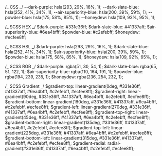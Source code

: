 /_ CSS _/
--dark-purple: hsla(293, 29%, 16%, 1);
--dark-slate-blue: hsla(252, 41%, 34%, 1);
--air-superiority-blue: hsla(200, 39%, 59%, 1);
--powder-blue: hsla(175, 58%, 85%, 1);
--honeydew: hsla(109, 92%, 95%, 1);

/_ SCSS HEX _/
$dark-purple: #331e36ff;
$dark-slate-blue: #41337aff;
$air-superiority-blue: #6ea4bfff;
$powder-blue: #c2efebff;
\$honeydew: #ecfee8ff;

/_ SCSS HSL _/
$dark-purple: hsla(293, 29%, 16%, 1);
$dark-slate-blue: hsla(252, 41%, 34%, 1);
$air-superiority-blue: hsla(200, 39%, 59%, 1);
$powder-blue: hsla(175, 58%, 85%, 1);
\$honeydew: hsla(109, 92%, 95%, 1);

/_ SCSS RGB _/
$dark-purple: rgba(51, 30, 54, 1);
$dark-slate-blue: rgba(65, 51, 122, 1);
$air-superiority-blue: rgba(110, 164, 191, 1);
$powder-blue: rgba(194, 239, 235, 1);
\$honeydew: rgba(236, 254, 232, 1);

/_ SCSS Gradient _/
$gradient-top: linear-gradient(0deg, #331e36ff, #41337aff, #6ea4bfff, #c2efebff, #ecfee8ff);
$gradient-right: linear-gradient(90deg, #331e36ff, #41337aff, #6ea4bfff, #c2efebff, #ecfee8ff);
$gradient-bottom: linear-gradient(180deg, #331e36ff, #41337aff, #6ea4bfff, #c2efebff, #ecfee8ff);
$gradient-left: linear-gradient(270deg, #331e36ff, #41337aff, #6ea4bfff, #c2efebff, #ecfee8ff);
$gradient-top-right: linear-gradient(45deg, #331e36ff, #41337aff, #6ea4bfff, #c2efebff, #ecfee8ff);
$gradient-bottom-right: linear-gradient(135deg, #331e36ff, #41337aff, #6ea4bfff, #c2efebff, #ecfee8ff);
$gradient-top-left: linear-gradient(225deg, #331e36ff, #41337aff, #6ea4bfff, #c2efebff, #ecfee8ff);
$gradient-bottom-left: linear-gradient(315deg, #331e36ff, #41337aff, #6ea4bfff, #c2efebff, #ecfee8ff);
\$gradient-radial: radial-gradient(#331e36ff, #41337aff, #6ea4bfff, #c2efebff, #ecfee8ff);
